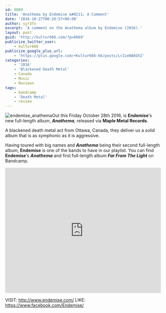 ```yaml
---
id: 6069
title: 'Anathema by Endemise &#8211; A Comment'
date: '2016-10-27T00:20:57+00:00'
author: syr3fx
excerpt: 'A comment on the Anathema album by Endemise (2016).'
layout: post
guid: 'http://kultur666.com/?p=6069'
publicize_twitter_user:
    - kultur666
publicize_google_plus_url:
    - 'https://plus.google.com/+Kultur666-k6/posts/Lr2ieNA6GhZ'
categories:
    - '2016'
    - 'Blackened Death Metal'
    - Canada
    - Music
    - Reviews
tags:
    - bandcamp
    - 'Death Metal'
    - review
---
```


![endemise_anathema](http://localhost:8080/wp-content/uploads/2016/10/endemise_anathema.jpg?w=680)Out this Friday October 28th 2016, is **Endemise**‘s new full-length album, ***Anathema***, released via **Maple Metal Records**.

A blackened death metal act from Ottawa, Canada, they deliver us a solid album that is as symphonic as it is aggressive.

Having toured with big names and ***Anathema*** being their second full-length album, **Endemise** is one of the bands to have in our playlist. You can find **Endemise**‘s ***Anathema*** and first full-length album ***Far From The Light*** on Bandcamp.

<iframe style="border: 0; width: 100%; height: 406px;" src="https://bandcamp.com/EmbeddedPlayer/album=2693890828/size=large/bgcol=333333/linkcol=e99708/tracklist=false/transparent=true/" seamless></iframe>

VISIT: <http://www.endemise.com/>
LIKE: <https://www.facebook.com/Endemise/>